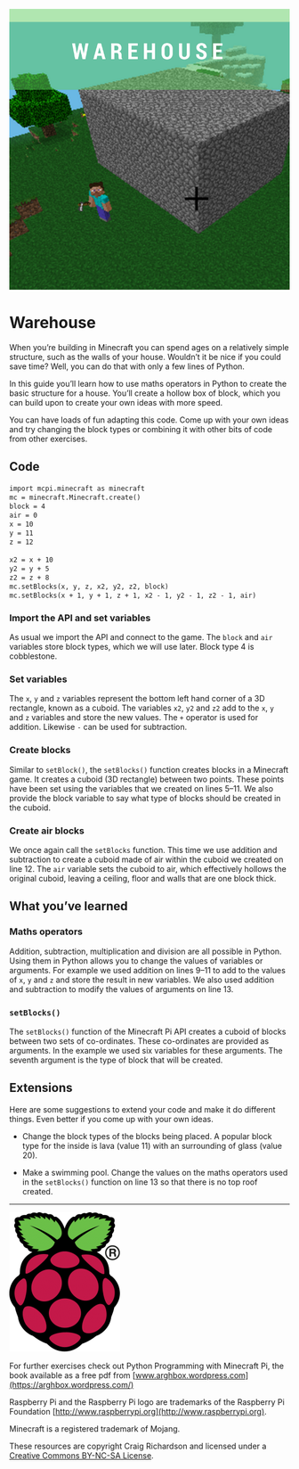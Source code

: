 ![title cover](/images/covers/3.png)
# Warehouse

When you’re building in Minecraft you can spend ages on a relatively simple structure, such as the walls of your house.  Wouldn’t it be nice if you could save time? Well, you can do that with only a few lines of Python.

In this guide you’ll learn how to use maths operators in Python to create the basic structure for a house. You’ll create a hollow box of block, which you can build upon to create your own ideas with more speed.

You can have loads of fun adapting this code. Come up with your own ideas and try changing the block types or combining it with other bits of code from other exercises.

## Code

```
import mcpi.minecraft as minecraft
mc = minecraft.Minecraft.create()
block = 4
air = 0
x = 10
y = 11
z = 12

x2 = x + 10
y2 = y + 5
z2 = z + 8
mc.setBlocks(x, y, z, x2, y2, z2, block)
mc.setBlocks(x + 1, y + 1, z + 1, x2 - 1, y2 - 1, z2 - 1, air)
```

### Import the API and set variables

As usual we import the API and connect to the game. The `block` and `air` variables store block types, which we will use later. Block type 4 is cobblestone.

### Set variables

The `x`, `y` and `z` variables represent the bottom left hand corner of a 3D rectangle, known as a cuboid. The variables `x2`, `y2` and `z2` add to the `x`, `y` and `z` variables and store the new values. The `+` operator is used for addition. Likewise `-` can be used for subtraction.

### Create blocks

Similar to `setBlock()`, the `setBlocks()` function creates blocks in a Minecraft game. It creates a cuboid (3D rectangle) between two points. These points have been set using the variables that we created on lines 5–11. We also provide the block variable to say what type of blocks should be created in the cuboid.

### Create air blocks

We once again call the `setBlocks` function. This time we use addition and subtraction to create a cuboid made of air within the cuboid we created on line 12. The `air` variable sets the cuboid to air, which effectively hollows the original cuboid, leaving a ceiling, floor and walls that are one block thick.

## What you’ve learned

### Maths operators

Addition, subtraction, multiplication and division are all possible in Python. Using them in Python allows you to change the values of variables or arguments. For example we used addition on lines 9–11 to add to the values of `x`, `y` and `z` and store the result in new variables. We also used addition and subtraction to modify the values of arguments on line 13.

### `setBlocks()`

The `setBlocks()` function of the Minecraft Pi API creates a cuboid of blocks between two sets of co-ordinates. These co-ordinates are provided as arguments. In the example we used six variables for these arguments. The seventh argument is the type of block that will be created.

## Extensions

Here are some suggestions to extend your code and make it do different things. Even better if you come up with your own ideas.

* Change the block types of the blocks being placed. A popular block type for the inside is lava (value 11) with an surrounding of glass (value 20).

* Make a swimming pool. Change the values on the maths operators used in the `setBlocks()` function on line 13 so that there is no top roof created.

----

![Raspberry Pi and the Raspberry Pi logo are trademarks of the Raspberry Pi Foundation](../images/RPi-Logo-Reg-SCREEN-199x250.png)

For further exercises check out Python Programming with Minecraft Pi, the book available as a free pdf from [www.arghbox.wordpress.com](https://arghbox.wordpress.com/)

Raspberry Pi and the Raspberry Pi logo are trademarks of the Raspberry Pi Foundation [http://www.raspberrypi.org](http://www.raspberrypi.org).

Minecraft is a registered trademark of Mojang.

These resources are copyright Craig Richardson and licensed under a [Creative Commons BY-NC-SA License](https://creativecommons.org/licenses/by-nc-sa/4.0/).
